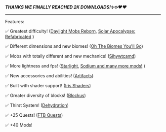 ***THANKS WE FINALLY REACHED 2K DOWNLOADS!✨✨❤️❤️***

---

Features:

✅ Greatest difficulty! ([Daylight Mobs Reborn](https://www.curseforge.com/minecraft/mc-mods/daylight-mobs-reborn), [Solar Apocalypse: Refabricated](https://www.curseforge.com/minecraft/mc-mods/solar-apocalypse-refabricated) )

✅ Different dimensions and new biomes!  ([Oh The Biomes You'll Go](https://www.curseforge.com/minecraft/mc-mods/oh-the-biomes-youll-go-fabric))

✅ Mobs with totally different and new mechanics! ([Sihywtcamd](https://www.curseforge.com/minecraft/mc-mods/sihywtcamd))

✅ More lightness and fps! ([Starlight](https://www.curseforge.com/minecraft/mc-mods/starlight), [Sodium and many more mods!](https://www.curseforge.com/minecraft/mc-mods/sodium) )

✅ New accessories and abilities! ([Artifacts](https://www.curseforge.com/minecraft/mc-mods/artifacts-fabric))

✅ Built with shader support! ([Iris Shaders](https://www.curseforge.com/minecraft/mc-mods/irisshaders))

✅ Greater diversity of blocks! ([Blockus](https://www.curseforge.com/minecraft/mc-mods/blockus))

✅ Thirst System! ([Dehydration](https://www.curseforge.com/minecraft/mc-mods/dehydration))

✅ +25 Quests! ([FTB Quests](https://www.curseforge.com/minecraft/mc-mods/ftb-quests-fabric))

✅ +40 Mods!
